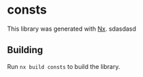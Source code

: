 # consts

This library was generated with [Nx](https://nx.dev).
sdasdasd
## Building

Run `nx build consts` to build the library.
